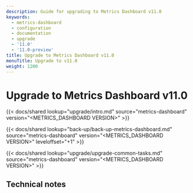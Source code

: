 ```yaml
---
description: Guide for upgrading to Metrics Dashboard v11.0
keywords:
  - metrics-dashboard
  - configuration
  - documentation
  - upgrade
  - '11.0'
  - '11.0-preview'
title: Upgrade to Metrics Dashboard v11.0
menuTitle: Upgrade to v11.0
weight: 1200
---
```


# Upgrade to Metrics Dashboard v11.0

{{< docs/shared lookup="upgrade/intro.md" source="metrics-dashboard" version="<METRICS_DASHBOARD VERSION>" >}}

{{< docs/shared lookup="back-up/back-up-metrics-dashboard.md" source="metrics-dashboard" version="<METRICS_DASHBOARD VERSION>" leveloffset="+1" >}}

{{< docs/shared lookup="upgrade/upgrade-common-tasks.md" source="metrics-dashboard" version="<METRICS_DASHBOARD VERSION>" >}}

## Technical notes
